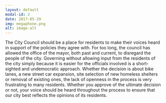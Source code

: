 ```yaml
---
layout: default
modal-id: 2
date: 2017-05-29
img: megaphone.png
alt: image-alt
---
```


The City Council should be a place for residents to make their voices heard in support of the
policies they agree with. For too long, the council has allowed the office of the mayor, both past and
current, to disregard the people of the city. Governing without allowing input from the residents of the
city simply because it is easier for the officials involved is a short-sighted and undemocratic approach.
Whether the decision is about bike lanes, a new street car expansion, site selection of new homeless
shelters or removal of existing ones, the lack of openness in the process is very frustrating to many
residents. Whether you approve of the ultimate decision or not, your voice should be heard throughout
the process to ensure that our city best reflects the opinions of its residents.
